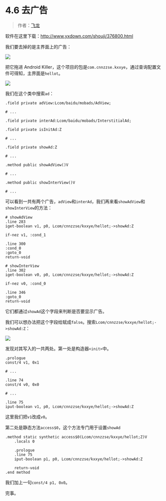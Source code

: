 # 4.6 去广告

> 作者：[飞龙](https://github.com/wizardforcel)

软件在这里下载：http://www.yxdown.com/shouji/376800.html

我们要去掉的是主界面上的广告：

![](http://upload-images.jianshu.io/upload_images/118142-a52f85f625bc4170.jpg)

把它拖进 Android Killer，这个项目的包是`com.cnnzzse.kxxye`，通过查询配置文件可得知，主界面是`hellot`。

![](http://upload-images.jianshu.io/upload_images/118142-985934bde2d6d075.jpg)

我们在这个类中搜索`ad`：

```
.field private adView:Lcom/baidu/mobads/AdView;

# ...

.field private interAd:Lcom/baidu/mobads/InterstitialAd;

.field private isInitAd:Z

# ...

.field private showAd:Z

# ...

.method public showAdView()V

# ...

.method public showInterView()V

# ...

```

可以看到一共有两个广告，`adView`和`interAd`，我们再来看`showAdView`和`showInterView`的方法：

```
# showAdView
.line 283
iget-boolean v1, p0, Lcom/cnnzzse/kxxye/hellot;->showAd:Z

if-nez v1, :cond_1

.line 300
:cond_0
:goto_0
return-void

# showInterView
.line 302
iget-boolean v0, p0, Lcom/cnnzzse/kxxye/hellot;->showAd:Z

if-nez v0, :cond_0

.line 346
:goto_0
return-void
```

它们都通过`showAd`这个字段来判断是否要显示广告。

我们可以想办法把这个字段给赋成`false`。搜索`Lcom/cnnzzse/kxxye/hellot;->showAd:Z`：

![](http://upload-images.jianshu.io/upload_images/118142-a54c584bf34f19f6.jpg)

发现对其写入的一共两处。第一处是构造器`<init>`中。

```
.prologue
const/4 v1, 0x1

# ...

.line 74
const/4 v0, 0x0

# ...

.line 75
iput-boolean v1, p0, Lcom/cnnzzse/kxxye/hellot;->showAd:Z
```

这里我们把`v1`改成`v0`。

第二处是静态方法`access$0`，这个方法专门用于设置`showAd`


```
.method static synthetic access$0(Lcom/cnnzzse/kxxye/hellot;Z)V
    .locals 0

    .prologue
    .line 75
    iput-boolean p1, p0, Lcom/cnnzzse/kxxye/hellot;->showAd:Z

    return-void
.end method
```

我们加上一句`const/4 p1, 0x0`。

完事。
